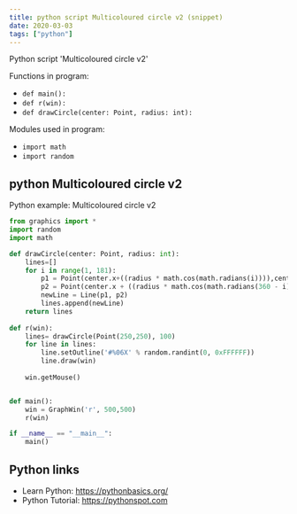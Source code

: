 ```yaml
---
title: python script Multicoloured circle v2 (snippet)
date: 2020-03-03
tags: ["python"]
---
```

Python script 'Multicoloured circle v2'

Functions in program: 
* `def main():`
* `def r(win):`
* `def drawCircle(center: Point, radius: int):`

Modules used in program: 
* `import math`
* `import random`

## python Multicoloured circle v2

Python example: Multicoloured circle v2

```python
from graphics import *
import random
import math

def drawCircle(center: Point, radius: int):
    lines=[]
    for i in range(1, 181):
        p1 = Point(center.x+((radius * math.cos(math.radians(i)))),center.y+((radius * math.sin(math.radians(i)))))
        p2 = Point(center.x + ((radius * math.cos(math.radians(360 - i)))), center.y + ((radius * math.sin(math.radians(360 - i)))))
        newLine = Line(p1, p2)
        lines.append(newLine)
    return lines
    
def r(win):
    lines= drawCircle(Point(250,250), 100)
    for line in lines:
        line.setOutline('#%06X' % random.randint(0, 0xFFFFFF))
        line.draw(win)
    
    win.getMouse()


def main():
    win = GraphWin('r', 500,500)
    r(win)

if __name__ == "__main__":
    main()

```

## Python links

- Learn Python: https://pythonbasics.org/
- Python Tutorial: https://pythonspot.com
